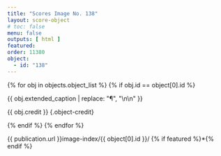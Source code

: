 ```yaml
---
title: "Scores Image No. 138"
layout: score-object
# toc: false
menu: false
outputs: [ html ]
featured: 
order: 11380
object:
  - id: "138"
---
```


{% for obj in objects.object_list %}
{% if obj.id == object[0].id %}

{{ obj.extended_caption | replace: "¶", "\n\n" }}

{{ obj.credit }} {.object-credit}

{% endif %}
{% endfor %}

<div class="object-credit object-url is-print-only">

{{ publication.url }}image-index/{{ object[0].id }}/ {% if featured %}*{% endif %}

</div>
